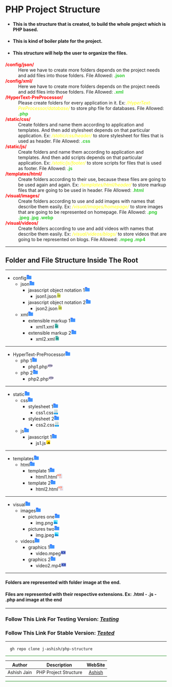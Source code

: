 # PHP Project Structure
- #### **This is the structure that is created, to build the whole project which is PHP based.**
- #### **This is kind of boiler plate for the project.**
- #### **This structure will help the user to organize the files.**
<dl>
<dt><b style="color: red;">/config/json/</b></dt>
<dd>Here we have to create more folders depends on the project needs and add files into those folders. File Allowed: <b style="color:limegreen;">.json</b></dd>
<dt><b style="color: red;">/config/xml/</b></dt>
<dd>Here we have to create more folders depends on the project needs and add files into those folders. File Allowed: <b style="color:limegreen;">.xml</b></dd>
<dt><b style="color: red;">/HyperText-PreProcessor/</b></dt>
<dd>Please create folders for every application in it. Ex: <i style="color:yellow">/HyperText-PreProcessor/database/</i> to store php file for databases. File Allowed: <b style="color:limegreen;">.php</b>
<dt><b style="color: red;">/static/css/</b></dt>
<dd>Create folders and name them according to application and templates. And then add stylesheet depends on that particular application. Ex: <i style="color:yellow">/static/css/header/</i> to store stylesheet for files that is used as header. File Allowed: <b style="color:limegreen;">.css</b></dd>
<dt><b style="color: red;">/static/js/</b></dt>
<dd>Create folders and name them according to application and templates. And then add scripts depends on that particular application. Ex: <i style="color:yellow">/static/js/footer/</i> to store scripts for files that is used as footer. File Allowed: <b style="color:limegreen;">.js</b></dd>
<dt><b style="color: red;">/templates/html/</b></dt>
<dd>Create folders according to their use, because these files are going to be used again and again. Ex: <i style="color:yellow">/templates/html/header/</i> to store markup files that are going to be used in header. File Allowed: <b style="color:limegreen;">.html</b></dd>
<dt><b style="color: red;">/visual/images/</b></dt>
<dd>Create folders according to use and add images with names that describe them easily. Ex: <i style="color:yellow">/visual/images/homepage/</i> to store images that are going to be represented on homepage. File Allowed: <b style="color:limegreen;">.png .jpeg .jpg .webp</b></dd>
<dt><b style="color: red;">/visual/videos/</b></dt>
<dd>Create folders according to use and add videos with names that describe them easily. Ex: <i style="color:yellow">/visual/videos/blogs/</i> to store videos that are going to be represented on blogs. File Allowed: <b style="color:limegreen;">.mpeg .mp4</b></dd>
</dl>

___
## Folder and File Structure Inside The Root
___
- config![alt text](z/folder.png)
  - json![alt text](z/folder.png)
    - javascript object notation 1![alt text](z/folder.png)
      - json1.json![alt text](z/json.png)
    - javascript object notation 2![alt text](z/folder.png)
      - json2.json![alt text](z/json.png)
  - xml![alt text](z/folder.png)
    - extensible markup 1![alt text](z/folder.png)
      - xml1.xml![alt text](z/xml.png)
    - extensible markup 2![alt text](z/folder.png)
      - xml2.xml![alt text](z/xml.png)
___
- HyperText-PreProcessor![alt text](z/folder.png)
  - php 1![alt text](z/folder.png)
    - php1.php![alt text](z/php.png)
  - php 2![alt text](z/folder.png)
    - php2.php![alt text](z/php.png)
___
- static![alt text](z/folder.png)
  - css![alt text](z/folder.png)
    - stylesheet 1![alt text](z/folder.png)
      - css1.css![alt text](z/css.png)
    - stylesheet 2![alt text](z/folder.png)
      - css2.css![alt text](z/css.png)
  - js![alt text](z/folder.png)
    - javascript 1![alt text](z/folder.png)
      - js1.js![alt text](z/js.png)
___
- templates![alt text](z/folder.png)
  - html![alt text](z/folder.png) 
    - template 1![alt text](z/folder.png)
      - html1.html![alt text](z/html.png)
    - template 2![alt text](z/folder.png) 
      - html2.html![alt text](z/html.png)
___
- visual![alt text](z/folder.png)
  - images![alt text](z/folder.png)
    - pictures one![alt text](z/folder.png)
      - img.png![alt text](z/img.png)
    - pictures two![alt text](z/folder.png)
      - img.jpeg![alt text](z/img.png)
  - videos![alt text](z/folder.png)
    - graphics 1![alt text](z/folder.png)
      - video.mpeg![alt text](z/video.png)
    - graphics 2![alt text](z/folder.png)
      - video2.mp4![alt text](z/video.png)
___
#### Folders are represented with folder image at the end.
#### Files are represented with their respective extensions. Ex: .html - .js - .php and image at the end

___

### **Follow This Link For Testing Version:** ***<a href="http://sitetesting.rf.gd">Testing</a>***
### **Follow This Link For Stable Version:** ***<a href="http://sitetesting.rf.gd">Tested</a>***
___
```
  gh repo clone j-ashish/php-structure
```
<div style="border-top: 1px solid green"></div>

| Author | Description | WebSite|
| :---:   | :---:| :---: |
| Ashish Jain | PHP Project Structure | [Ashish](http://ashishjain.rf.gd) |

<div style="border-top: 1px solid green"></div>